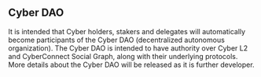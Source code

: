 ## Cyber DAO

It is intended that Cyber holders, stakers and delegates will automatically become participants of the Cyber DAO (decentralized autonomous organization). The Cyber DAO is intended to have authority over Cyber L2 and CyberConnect Social Graph, along with their underlying protocols. More details about the Cyber DAO will be released as it is further developer.